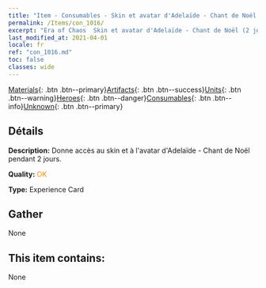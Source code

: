 ```yaml
---
title: "Item - Consumables - Skin et avatar d'Adelaïde - Chant de Noël (2 jours)"
permalink: /Items/con_1016/
excerpt: "Era of Chaos  Skin et avatar d'Adelaïde - Chant de Noël (2 jours)"
last_modified_at: 2021-04-01
locale: fr
ref: "con_1016.md"
toc: false
classes: wide
---
```

 [Materials](/fr/Items/){: .btn .btn--primary}[Artifacts](/fr/Items/Artifacts/){: .btn .btn--success}[Units](/fr/Items/Units/){: .btn .btn--warning}[Heroes](/fr/Items/Heroes/){: .btn .btn--danger}[Consumables](/fr/Items/Consumables/){: .btn .btn--info}[Unknown](/fr/Items/Unknown/){: .btn .btn--primary}

## Détails
 **Description:** Donne accès au skin et à l'avatar d'Adelaïde - Chant de Noël pendant 2 jours.

 **Quality:** <span style="color: #FF8C00">OK</span>

 **Type:** Experience Card

## Gather

  None

## This item contains:

  None

